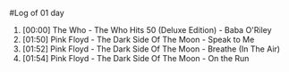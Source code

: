#Log of 01 day

1. [00:00] The Who - The Who Hits 50 (Deluxe Edition) - Baba O'Riley
1. [01:50] Pink Floyd - The Dark Side Of The Moon - Speak to Me
1. [01:52] Pink Floyd - The Dark Side Of The Moon - Breathe (In The Air)
1. [01:54] Pink Floyd - The Dark Side Of The Moon - On the Run
